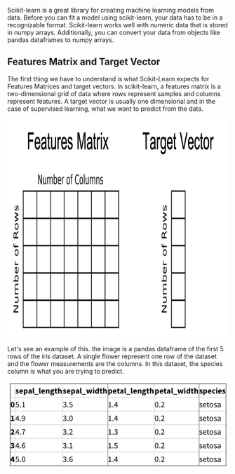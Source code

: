 Scikit-learn is a great library for creating machine learning models from data. Before you can fit a model using scikit-learn, your data has to be in a recognizable format.
Scikit-learn works well with numeric data that is stored in numpy arrays. Additionally, you can convert your data from objects like pandas dataframes to numpy arrays.

## Features Matrix and Target Vector

The first thing we have to understand is what Scikit-Learn expects for Features Matrices and target vectors. 
In scikit-learn, a features matrix is a two-dimensional grid of data where rows represent samples and columns represent features. 
A target vector is usually one dimensional and in the case of supervised learning, what we want to predict from the data. 

<img src="featuresMatrixTargetVector.png" 
     width="700" 
     height="500" />

Let's see an example of this. the image is a pandas dataframe of the first 5 rows of the iris dataset. 
A single flower represent one row of the dataset and the flower measurements are the columns. In this dataset, the species column is what you are trying to predict. 

![images](irisFeatureTarget.png)
